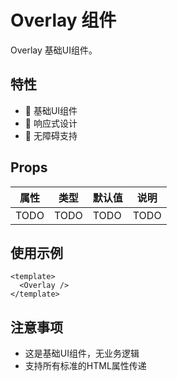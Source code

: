 # Overlay 组件

Overlay 基础UI组件。

## 特性

- 🎨 基础UI组件
- 📏 响应式设计
- 🎯 无障碍支持

## Props

| 属性 | 类型 | 默认值 | 说明 |
| ---- | ---- | ------ | ---- |
| TODO | TODO | TODO   | TODO |

## 使用示例

```vue
<template>
  <Overlay />
</template>
```

## 注意事项

- 这是基础UI组件，无业务逻辑
- 支持所有标准的HTML属性传递
